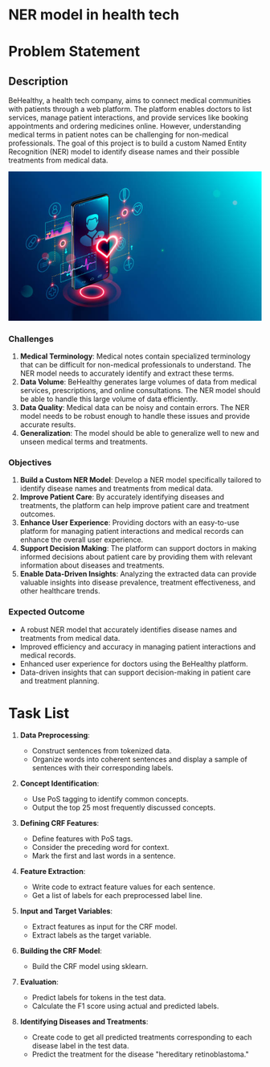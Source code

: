 # NER model in health tech

# Problem Statement

## Description
BeHealthy, a health tech company, aims to connect medical communities with patients through a web platform. The platform enables doctors to list services, manage patient interactions, and provide services like booking appointments and ordering medicines online. However, understanding medical terms in patient notes can be challenging for non-medical professionals. The goal of this project is to build a custom Named Entity Recognition (NER) model to identify disease names and their possible treatments from medical data.

![image](NER.jpg)

### Challenges

1. **Medical Terminology**: Medical notes contain specialized terminology that can be difficult for non-medical professionals to understand. The NER model needs to accurately identify and extract these terms.
2. **Data Volume**: BeHealthy generates large volumes of data from medical services, prescriptions, and online consultations. The NER model should be able to handle this large volume of data efficiently.
3. **Data Quality**: Medical data can be noisy and contain errors. The NER model needs to be robust enough to handle these issues and provide accurate results.
4. **Generalization**: The model should be able to generalize well to new and unseen medical terms and treatments.

### Objectives

1. **Build a Custom NER Model**: Develop a NER model specifically tailored to identify disease names and treatments from medical data.
2. **Improve Patient Care**: By accurately identifying diseases and treatments, the platform can help improve patient care and treatment outcomes.
3. **Enhance User Experience**: Providing doctors with an easy-to-use platform for managing patient interactions and medical records can enhance the overall user experience.
4. **Support Decision Making**: The platform can support doctors in making informed decisions about patient care by providing them with relevant information about diseases and treatments.
5. **Enable Data-Driven Insights**: Analyzing the extracted data can provide valuable insights into disease prevalence, treatment effectiveness, and other healthcare trends.

### Expected Outcome

- A robust NER model that accurately identifies disease names and treatments from medical data.
- Improved efficiency and accuracy in managing patient interactions and medical records.
- Enhanced user experience for doctors using the BeHealthy platform.
- Data-driven insights that can support decision-making in patient care and treatment planning.

# Task List

1. **Data Preprocessing**:
   - Construct sentences from tokenized data.
   - Organize words into coherent sentences and display a sample of sentences with their corresponding labels.

2. **Concept Identification**:
   - Use PoS tagging to identify common concepts.
   - Output the top 25 most frequently discussed concepts.

3. **Defining CRF Features**:
   - Define features with PoS tags.
   - Consider the preceding word for context.
   - Mark the first and last words in a sentence.

4. **Feature Extraction**:
   - Write code to extract feature values for each sentence.
   - Get a list of labels for each preprocessed label line.

5. **Input and Target Variables**:
   - Extract features as input for the CRF model.
   - Extract labels as the target variable.

6. **Building the CRF Model**:
   - Build the CRF model using sklearn.

7. **Evaluation**:
   - Predict labels for tokens in the test data.
   - Calculate the F1 score using actual and predicted labels.

8. **Identifying Diseases and Treatments**:
   - Create code to get all predicted treatments corresponding to each disease label in the test data.
   - Predict the treatment for the disease "hereditary retinoblastoma."

